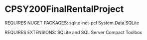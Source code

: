 # CPSY200FinalRentalProject

REQUIRES NUGET PACKAGES:
  sqlite-net-pcl
  System.Data.SQLite

REQUIRES EXTENSIONS:
  SQLite and SQL Server Compact Toolbox
